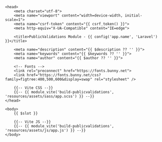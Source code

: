 <!DOCTYPE html>
<html lang="{{ str_replace('_', '-', app()->getLocale()) }}">

    <head>
        <meta charset="utf-8">
        <meta name="viewport" content="width=device-width, initial-scale=1">
        <meta name="csrf-token" content="{{ csrf_token() }}">
        <meta http-equiv="X-UA-Compatible" content="IE=edge">

        <title>PublicValidations Module - {{ config('app.name', 'Laravel') }}</title>

        <meta name="description" content="{{ $description ?? '' }}">
        <meta name="keywords" content="{{ $keywords ?? '' }}">
        <meta name="author" content="{{ $author ?? '' }}">

        <!-- Fonts -->
        <link rel="preconnect" href="https://fonts.bunny.net">
        <link href="https://fonts.bunny.net/css?family=figtree:400,500,600&display=swap" rel="stylesheet" />

        {{-- Vite CSS --}}
        {{-- {{ module_vite('build-publicvalidations', 'resources/assets/sass/app.scss') }} --}}
    </head>

    <body>
        {{ $slot }}

        {{-- Vite JS --}}
        {{-- {{ module_vite('build-publicvalidations', 'resources/assets/js/app.js') }} --}}
    </body>
</html>
